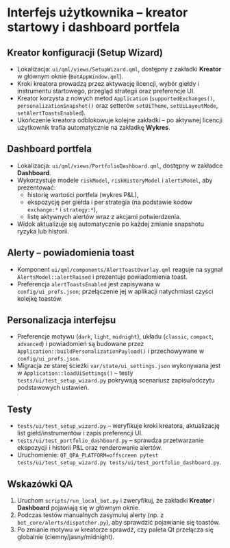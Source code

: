 # Interfejs użytkownika – kreator startowy i dashboard portfela

## Kreator konfiguracji (Setup Wizard)

* Lokalizacja: `ui/qml/views/SetupWizard.qml`, dostępny z zakładki **Kreator** w głównym oknie (`BotAppWindow.qml`).
* Kroki kreatora prowadzą przez aktywację licencji, wybór giełdy i instrumentu startowego, przegląd strategii oraz preferencje UI.
* Kreator korzysta z nowych metod `Application` (`supportedExchanges()`, `personalizationSnapshot()` oraz setterów `setUiTheme`, `setUiLayoutMode`, `setAlertToastsEnabled`).
* Ukończenie kreatora odblokowuje kolejne zakładki – po aktywnej licencji użytkownik trafia automatycznie na zakładkę **Wykres**.

## Dashboard portfela

* Lokalizacja: `ui/qml/views/PortfolioDashboard.qml`, dostępny w zakładce **Dashboard**.
* Wykorzystuje modele `riskModel`, `riskHistoryModel` i `alertsModel`, aby prezentować:
  - historię wartości portfela (wykres P&L),
  - ekspozycję per giełda i per strategia (na podstawie kodów `exchange:*` i `strategy:*`),
  - listę aktywnych alertów wraz z akcjami potwierdzenia.
* Widok aktualizuje się automatycznie po każdej zmianie snapshotu ryzyka lub historii.

## Alerty – powiadomienia toast

* Komponent `ui/qml/components/AlertToastOverlay.qml` reaguje na sygnał `AlertsModel::alertRaised` i prezentuje powiadomienia toast.
* Preferencja `alertToastsEnabled` jest zapisywana w `config/ui_prefs.json`; przełączenie jej w aplikacji natychmiast czyści kolejkę toastów.

## Personalizacja interfejsu

* Preferencje motywu (`dark`, `light`, `midnight`), układu (`classic`, `compact`, `advanced`) i powiadomień są budowane przez `Application::buildPersonalizationPayload()` i przechowywane w `config/ui_prefs.json`.
* Migracja ze starej ścieżki `var/state/ui_settings.json` wykonywana jest w `Application::loadUiSettings()` – testy `tests/ui/test_setup_wizard.py` pokrywają scenariusz zapisu/odczytu podstawowych ustawień.

## Testy

* `tests/ui/test_setup_wizard.py` – weryfikuje kroki kreatora, aktualizację list giełd/instrumentów i zapis preferencji UI.
* `tests/ui/test_portfolio_dashboard.py` – sprawdza przetwarzanie ekspozycji i historii P&L oraz renderowanie alertów.
* Uruchomienie: `QT_QPA_PLATFORM=offscreen pytest tests/ui/test_setup_wizard.py tests/ui/test_portfolio_dashboard.py`.

## Wskazówki QA

1. Uruchom `scripts/run_local_bot.py` i zweryfikuj, że zakładki **Kreator** i **Dashboard** pojawiają się w głównym oknie.
2. Podczas testów manualnych zasymuluj alerty (np. z `bot_core/alerts/dispatcher.py`), aby sprawdzić pojawianie się toastów.
3. Po zmianie motywu w kreatorze sprawdź, czy paleta Qt przełącza się globalnie (ciemny/jasny/midnight).
